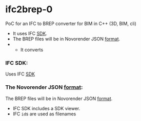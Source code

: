 # ifc2brep-0
PoC for an IFC to BREP converter for BIM  in C++ (3D, BIM, cli)

* It uses IFC [SDK](https://www.opendesign.com/products/ifc-sdk).
* The BREP files will be in Novorender JSON [format](https://github.com/novorender/ts/blob/main/measure/worker/brep.ts).
* * It converts

### IFC SDK:
Uses IFC [SDK](https://www.opendesign.com/products/ifc-sdk)

### The Novorender JSON [format](https://github.com/novorender/ts/blob/main/measure/worker/brep.ts):
The BREP files will be in Novorender JSON [format](https://github.com/novorender/ts/blob/main/measure/worker/brep.ts).
 
* IFC SDK includes a SDK viewer.
* IFC `id`s are used as filenames
